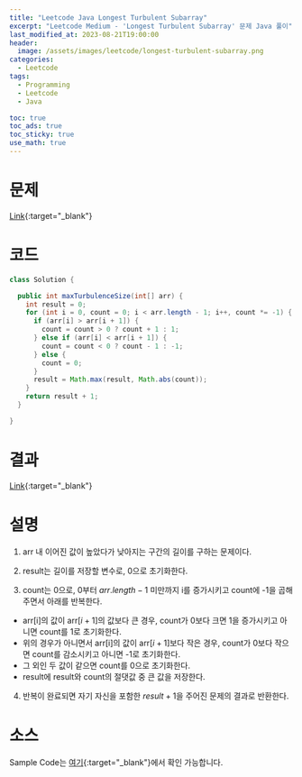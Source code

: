 ```yaml
---
title: "Leetcode Java Longest Turbulent Subarray"
excerpt: "Leetcode Medium - 'Longest Turbulent Subarray' 문제 Java 풀이"
last_modified_at: 2023-08-21T19:00:00
header:
  image: /assets/images/leetcode/longest-turbulent-subarray.png
categories:
  - Leetcode
tags:
  - Programming
  - Leetcode
  - Java

toc: true
toc_ads: true
toc_sticky: true
use_math: true
---
```

# 문제
[Link](https://leetcode.com/problems/longest-turbulent-subarray){:target="_blank"}

# 코드
```java
class Solution {

  public int maxTurbulenceSize(int[] arr) {
    int result = 0;
    for (int i = 0, count = 0; i < arr.length - 1; i++, count *= -1) {
      if (arr[i] > arr[i + 1]) {
        count = count > 0 ? count + 1 : 1;
      } else if (arr[i] < arr[i + 1]) {
        count = count < 0 ? count - 1 : -1;
      } else {
        count = 0;
      }
      result = Math.max(result, Math.abs(count));
    }
    return result + 1;
  }

}
```

# 결과
[Link](https://leetcode.com/problems/longest-turbulent-subarray/submissions/1027498967/){:target="_blank"}

# 설명
1. arr 내 이어진 값이 높았다가 낮아지는 구간의 길이를 구하는 문제이다.

2. result는 길이를 저장할 변수로, 0으로 초기화한다.

3. count는 0으로, 0부터 $arr.length - 1$ 미만까지 i를 증가시키고 count에 -1을 곱해주면서 아래를 반복한다.
- arr[i]의 값이 arr[$i + 1$]의 값보다 큰 경우, count가 0보다 크면 1을 증가시키고 아니면 count를 1로 초기화한다.
- 위의 경우가 아니면서 arr[i]의 값이 arr[$i + 1$]보다 작은 경우, count가 0보다 작으면 count를 감소시키고 아니면 -1로 초기화한다.
- 그 외인 두 값이 같으면 count를 0으로 초기화한다.
- result에 result와 count의 절댓값 중 큰 값을 저장한다.

4. 반복이 완료되면 자기 자신을 포함한 $result + 1$을 주어진 문제의 결과로 반환한다.

# 소스
Sample Code는 [여기](https://github.com/GracefulSoul/leetcode/blob/master/src/main/java/gracefulsoul/problems/LongestTurbulentSubarray.java){:target="_blank"}에서 확인 가능합니다.